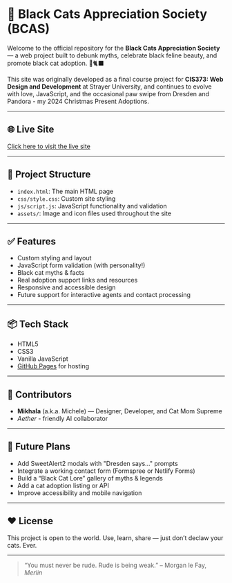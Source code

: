 # 🐾 Black Cats Appreciation Society (BCAS)

Welcome to the official repository for the **Black Cats Appreciation Society** — a web project built to debunk myths, celebrate black feline beauty, and promote black cat adoption. 🖤🐈‍⬛

This site was originally developed as a final course project for **CIS373: Web Design and Development** at Strayer University, and continues to evolve with love, JavaScript, and the occasional 
paw swipe from Dresden and Pandora - my 2024 Christmas Present Adoptions.

---

## 🌐 Live Site

[Click here to visit the live site](https://mikhala.github.io/black-cats-appreciation-society/)

---

## 📁 Project Structure
- `index.html`: The main HTML page
- `css/style.css`: Custom site styling
- `js/script.js`: JavaScript functionality and validation
- `assets/`: Image and icon files used throughout the site

---

## ✅ Features

- Custom styling and layout
- JavaScript form validation (with personality!)
- Black cat myths & facts
- Real adoption support links and resources
- Responsive and accessible design
- Future support for interactive agents and contact processing

---

## 📦 Tech Stack

- HTML5
- CSS3
- Vanilla JavaScript
- [GitHub Pages](https://pages.github.com/) for hosting

---

## 🐾 Contributors

- **Mikhala** (a.k.a. Michele) — Designer, Developer, and Cat Mom Supreme
- *Aether* - friendly AI collaborator

---

## 🔮 Future Plans

- Add SweetAlert2 modals with "Dresden says..." prompts
- Integrate a working contact form (Formspree or Netlify Forms)
- Build a “Black Cat Lore” gallery of myths & legends
- Add a cat adoption listing or API
- Improve accessibility and mobile navigation

---

## ❤️ License

This project is open to the world. Use, learn, share — just don’t declaw your cats. Ever.

---

> “You must never be rude. Rude is being weak.” – Morgan le Fay, *Merlin*
